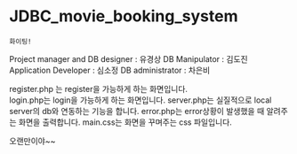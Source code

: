 # JDBC_movie_booking_system
```
화이팅!
```
Project manager and DB designer : 유경상
DB Manipulator : 김도진
Application Developer : 심소정
DB administrator : 차은비


register.php 는 register을 가능하게 하는 화면입니다.<br>
login.php는 login을 가능하게 하는 화면입니다.
server.php는 실질적으로 local server의 db와 연동하는 기능을 합니다.
error.php는 error상황이 발생했을 때 알려주는 화면을 출력합니다.
main.css는 화면을 꾸며주는 css 파일입니다.


오랜만이야~~
